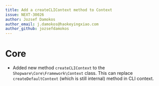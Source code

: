 ```yaml
---
title: Add a createCLIContext method to Context
issue: NEXT-30026
author: Jozsef Damokos
author_email: j.damokos@haokeyingxiao.com
author_github: jozsefdamokos
---
```

# Core
* Added new method `createCLIContext` to the `Shopware\Core\Framework\Context` class. This can replace `createDefaultContext` (which is still internal) method in CLI context.
